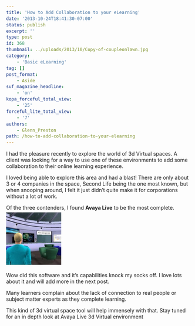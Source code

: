 ```yaml
---
title: 'How to Add Collaboration to your eLearning'
date: '2013-10-24T18:41:30-07:00'
status: publish
excerpt: ''
type: post
id: 368
thumbnail: ../uploads/2013/10/Copy-of-coupleonlawn.jpg
category:
    - 'Basic eLearning'
tag: []
post_format:
    - Aside
suf_magazine_headline:
    - 'on'
kopa_forceful_total_view:
    - '25'
forceful_lite_total_view:
    - '7'
authors:
    - Glenn_Preston
path: /how-to-add-collaboration-to-your-elearning
---
```

I had the pleasure recently to explore the world of 3d Virtual spaces. A client was looking for a way to use one of these environments to add some collaboration to their online learning experience.

I loved being able to explore this area and had a blast! There are only about 3 or 4 companies in the space, Second Life being the one most known, but when snooping around, I felt it just didn’t quite make it for corporations without a lot of work.

Of the three contenders, I found **Avaya Live** to be the most complete.  
[![Screen Shot 2013-09-16 at 10.36.22 PM](/content/uploads/2013/10/Screen-Shot-2013-09-16-at-10.36.22-PM-150x150.jpg)](/content/uploads/2013/10/Screen-Shot-2013-09-16-at-10.36.22-PM.jpg)

Wow did this software and it’s capabilities knock my socks off. I love lots about it and will add more in the next post.

Many learners complain about the lack of connection to real people or subject matter experts as they complete learning.

This kind of 3d virtual space tool will help immensely with that. Stay tuned for an in depth look at Avaya Live 3d Virtual environment